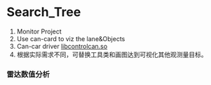 # Search_Tree
1. Monitor Project</br>
2. Use can-card to viz the lane&Objects</br>
3. Can-car driver [libcontrolcan.so](libcontrolcan.so)</br>
4. 根据实际需求不同，可替换工具类和画图达到可视化其他观测量目标。</br>



### 雷达数值分析

